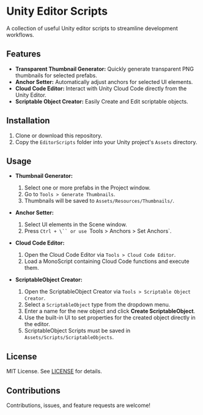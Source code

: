 # Unity Editor Scripts
A collection of useful Unity editor scripts to streamline development workflows.

## Features
- **Transparent Thumbnail Generator:** Quickly generate transparent PNG thumbnails for selected prefabs.
- **Anchor Setter:** Automatically adjust anchors for selected UI elements.
- **Cloud Code Editor:** Interact with Unity Cloud Code directly from the Unity Editor.
- **Scriptable Object Creator:** Easily Create and Edit scriptable objects.

## Installation
1. Clone or download this repository.
2. Copy the `EditorScripts` folder into your Unity project's `Assets` directory.

## Usage
- **Thumbnail Generator:**
  1. Select one or more prefabs in the Project window.
  2. Go to `Tools > Generate Thumbnails`.
  3. Thumbnails will be saved to `Assets/Resources/Thumbnails/`.

- **Anchor Setter:**
  1. Select UI elements in the Scene window.
  2. Press `Ctrl + \`` or use `Tools > Anchors > Set Anchors`.

- **Cloud Code Editor:**
  1. Open the Cloud Code Editor via `Tools > Cloud Code Editor`.
  2. Load a MonoScript containing Cloud Code functions and execute them.

- **ScriptableObject Creator:**
  1. Open the ScriptableObject Creator via `Tools > Scriptable Object Creator`.
  2. Select a `ScriptableObject` type from the dropdown menu.
  3. Enter a name for the new object and click **Create ScriptableObject**.
  4. Use the built-in UI to set properties for the created object directly in the editor.
  5. ScriptableObject Scripts must be saved in `Assets/Scripts/ScriptableObjects`. 


## License
MIT License. See [LICENSE](LICENSE) for details.

## Contributions
Contributions, issues, and feature requests are welcome!
